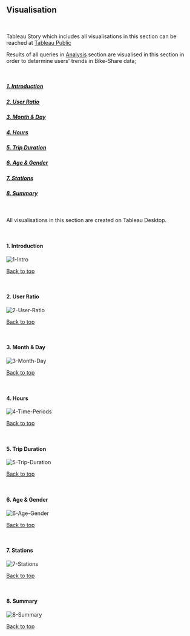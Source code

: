## Visualisation

<br />

Tableau Story which includes all visualisations in this section can be reached at [Tableau Public](https://public.tableau.com/app/profile/efe.ozkaratay/viz/GoogleDataAnalyticsBikeShareAnalysis/Story1)

Results of all queries in [Analysis](https://github.com/efeozkaratay/Data-Analysis-Case-Studies/blob/main/Google-Data-Analytics-Bike-Share/05%20-%20Analysis.md#data-analysis) section are visualised in this section in order to determine users' trends in Bike-Share data;

<br />

##### [1.  Introduction](      #1-introduction)

##### [2.  User Ratio](        #2-user-ratio)

##### [3.  Month & Day](       #3-month--day)

##### [4.  Hours](             #4-hours)

##### [5.  Trip Duration](     #5-trip-duration)

##### [6.  Age & Gender](      #6-age--gender)

##### [7.  Stations](          #7-stations)

##### [8.  Summary](           #8-summary)

<br />

All visualisations in this section are created on Tableau Desktop.

<br />

####  1. Introduction

![1-Intro](https://github.com/user-attachments/assets/c24fc984-7d82-4147-8e5c-0bd443f8c310)

[Back to top](#1--introduction)

<br />

####  2. User Ratio

![2-User-Ratio](https://github.com/user-attachments/assets/d618dabb-70f7-4886-8617-296d5f7eebef)

[Back to top](#1--introduction)

<br />

####  3. Month & Day

![3-Month-Day](https://github.com/user-attachments/assets/7a8cd254-3697-469c-9889-87ecf5c19a5a)

[Back to top](#1--introduction)

<br />

####  4. Hours

![4-Time-Periods](https://github.com/user-attachments/assets/d239a59d-e09b-472e-a46f-a86bf14cf17a)

[Back to top](#1--introduction)

<br />

####  5. Trip Duration

![5-Trip-Duration](https://github.com/user-attachments/assets/0100b89d-bc1e-4ad2-98c9-27576e323b34)

[Back to top](#1--introduction)

<br />

####  6. Age & Gender

![6-Age-Gender](https://github.com/user-attachments/assets/f54ca532-a4bf-4593-b359-74f0c7075b05)

[Back to top](#1--introduction)

<br />

####  7. Stations

![7-Stations](https://github.com/user-attachments/assets/7338b11a-e7bf-437a-98e5-cb1d94d1b26e)

[Back to top](#1--introduction)

<br />

####  8. Summary

![8-Summary](https://github.com/user-attachments/assets/52488728-a090-4404-bf98-abb751635f59)

[Back to top](#1--introduction)
